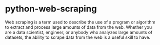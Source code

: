 # python-web-scraping
Web scraping is a term used to describe the use of a program or algorithm to extract and process large amounts of data from the web.
Whether you are a data scientist, engineer, or anybody who analyzes large amounts of datasets, the ability to scrape data from the web is a useful skill to have.
